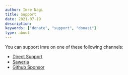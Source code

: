 ```yaml
---
author: Imre Nagi
title: Support
date: 2021-07-19
description: 
keywords: ["donate", "support", "donasi"]
type: about
---
```


You can support Imre on one of these following channels:

* [Direct Support](https://support.imrenagi.com)
* [Saweria](https://saweria.co/imrenagi)
* [Github Sponsor](https://github.com/sponsors/imrenagi)

